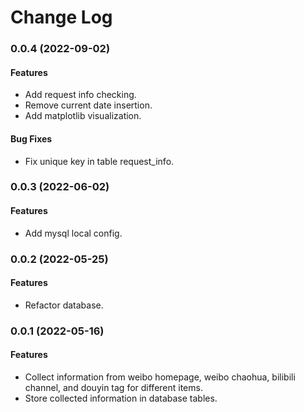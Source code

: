 # Change Log

### 0.0.4 (2022-09-02)

#### Features

- Add request info checking.
- Remove current date insertion.
- Add matplotlib visualization.

#### Bug Fixes

- Fix unique key in table request_info.

### 0.0.3 (2022-06-02)

#### Features

- Add mysql local config.

### 0.0.2 (2022-05-25)

#### Features

- Refactor database.

### 0.0.1 (2022-05-16)

#### Features

- Collect information from weibo homepage, weibo chaohua, bilibili channel, and douyin tag for different items.
- Store collected information in database tables.
